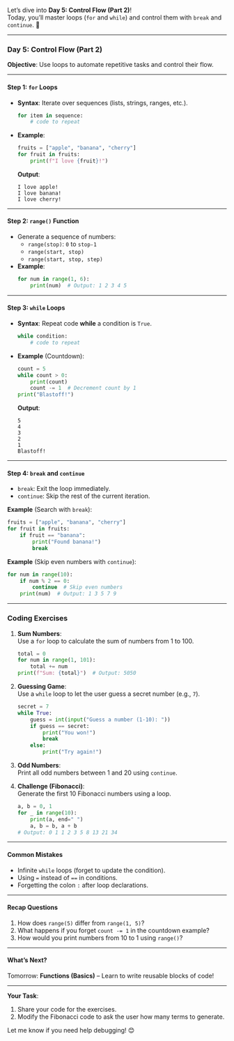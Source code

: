 Let’s dive into **Day 5: Control Flow (Part 2)**!  
Today, you’ll master loops (`for` and `while`) and control them with `break` and `continue`. 🔄  

---

### **Day 5: Control Flow (Part 2)**  
**Objective**: Use loops to automate repetitive tasks and control their flow.  

---

#### **Step 1: `for` Loops**  
- **Syntax**: Iterate over sequences (lists, strings, ranges, etc.).  
  ```python  
  for item in sequence:  
      # code to repeat  
  ```  
- **Example**:  
  ```python  
  fruits = ["apple", "banana", "cherry"]  
  for fruit in fruits:  
      print(f"I love {fruit}!")  
  ```  
  **Output**:  
  ```  
  I love apple!  
  I love banana!  
  I love cherry!  
  ```  

---

#### **Step 2: `range()` Function**  
- Generate a sequence of numbers:  
  - `range(stop)`: `0` to `stop-1`  
  - `range(start, stop)`  
  - `range(start, stop, step)`  
- **Example**:  
  ```python  
  for num in range(1, 6):  
      print(num)  # Output: 1 2 3 4 5  
  ```  

---

#### **Step 3: `while` Loops**  
- **Syntax**: Repeat code **while** a condition is `True`.  
  ```python  
  while condition:  
      # code to repeat  
  ```  
- **Example** (Countdown):  
  ```python  
  count = 5  
  while count > 0:  
      print(count)  
      count -= 1  # Decrement count by 1  
  print("Blastoff!")  
  ```  
  **Output**:  
  ```  
  5  
  4  
  3  
  2  
  1  
  Blastoff!  
  ```  

---

#### **Step 4: `break` and `continue`**  
- `break`: Exit the loop immediately.  
- `continue`: Skip the rest of the current iteration.  

**Example** (Search with `break`):  
```python  
fruits = ["apple", "banana", "cherry"]  
for fruit in fruits:  
    if fruit == "banana":  
        print("Found banana!")  
        break  
```  

**Example** (Skip even numbers with `continue`):  
```python  
for num in range(10):  
    if num % 2 == 0:  
        continue  # Skip even numbers  
    print(num)  # Output: 1 3 5 7 9  
```  

---

### **Coding Exercises**  
1. **Sum Numbers**:  
   Use a `for` loop to calculate the sum of numbers from 1 to 100.  
   ```python  
   total = 0  
   for num in range(1, 101):  
       total += num  
   print(f"Sum: {total}")  # Output: 5050  
   ```  

2. **Guessing Game**:  
   Use a `while` loop to let the user guess a secret number (e.g., `7`).  
   ```python  
   secret = 7  
   while True:  
       guess = int(input("Guess a number (1-10): "))  
       if guess == secret:  
           print("You won!")  
           break  
       else:  
           print("Try again!")  
   ```  

3. **Odd Numbers**:  
   Print all odd numbers between 1 and 20 using `continue`.  

4. **Challenge (Fibonacci)**:  
   Generate the first 10 Fibonacci numbers using a loop.  
   ```python  
   a, b = 0, 1  
   for _ in range(10):  
       print(a, end=" ")  
       a, b = b, a + b  
   # Output: 0 1 1 2 3 5 8 13 21 34  
   ```  

---

#### **Common Mistakes**  
- Infinite `while` loops (forget to update the condition).  
- Using `=` instead of `==` in conditions.  
- Forgetting the colon `:` after loop declarations.  

---

#### **Recap Questions**  
1. How does `range(5)` differ from `range(1, 5)`?  
2. What happens if you forget `count -= 1` in the countdown example?  
3. How would you print numbers from 10 to 1 using `range()`?  

---

#### **What’s Next?**  
Tomorrow: **Functions (Basics)** – Learn to write reusable blocks of code!  

---

**Your Task**:  
1. Share your code for the exercises.  
2. Modify the Fibonacci code to ask the user how many terms to generate.  

Let me know if you need help debugging! 😊
